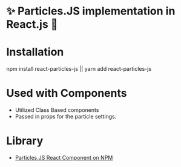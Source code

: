 # ✨ Particles.JS implementation in React.js 🚀

# Installation 
npm install react-particles-js || yarn add react-particles-js

# Used with Components
- Utilized Class Based components 
- Passed in props for the particle settings. 

# Library 
- [Particles.JS React Component on NPM](https://www.npmjs.com/package/react-particles-js)

